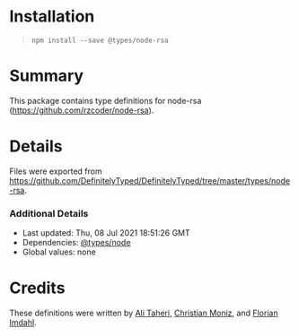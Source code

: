 # Installation
> `npm install --save @types/node-rsa`

# Summary
This package contains type definitions for node-rsa (https://github.com/rzcoder/node-rsa).

# Details
Files were exported from https://github.com/DefinitelyTyped/DefinitelyTyped/tree/master/types/node-rsa.

### Additional Details
 * Last updated: Thu, 08 Jul 2021 18:51:26 GMT
 * Dependencies: [@types/node](https://npmjs.com/package/@types/node)
 * Global values: none

# Credits
These definitions were written by [Ali Taheri](https://github.com/alitaheri), [Christian Moniz](https://github.com/xm), and [Florian Imdahl](https://github.com/ffflorian).
